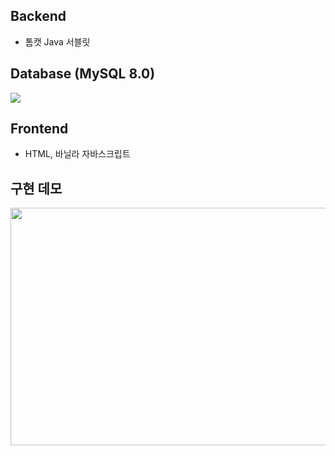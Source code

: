 ## Backend
- 톰캣 Java 서블릿
## Database (MySQL 8.0)
![](https://cphinf.pstatic.net/mooc/20190921_247/1569045080467Cyu0W_PNG/tododao_tododto.png)
## Frontend
- HTML, 바닐라 자바스크립트
## 구현 데모
<img src="https://github.com/eunhasoo/edwith-fullstack/blob/master/%ED%94%84%EB%A1%9C%EC%A0%9D%ED%8A%B8/B%20TODO%20LIST/%EA%B2%B0%EA%B3%BC.gif" width="850" height="380">
